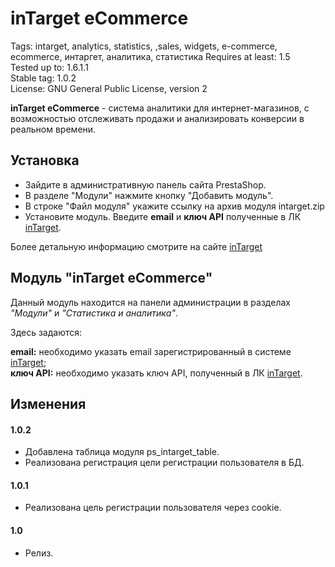 # inTarget eCommerce

Tags: intarget, analytics, statistics, ,sales, widgets, e-commerce, ecommerce, интаргет, аналитика, статистика
Requires at least: 1.5  
Tested up to: 1.6.1.1  
Stable tag: 1.0.2  
License: GNU General Public License, version 2  

**inTarget eCommerce** - система аналитики для интернет-магазинов, с возможностью отслеживать продажи и анализировать конверсии в реальном времени.

## Установка
 - Зайдите в административную панель сайта PrestaShop.
 - В разделе "Модули" нажмите кнопку "Добавить модуль".
 - В строке "Файл модуля" укажите ссылку на архив модуля intarget.zip
 - Установите модуль. Введите **email** и **ключ API** полученные в ЛК [inTarget](https://intarget.ru).

Более детальную информацию смотрите на сайте [inTarget](https://intarget.ru)

## Модуль "inTarget eCommerce"

Данный модуль находится на панели администрации в разделах *"Модули"* и *"Статистика и аналитика"*.

Здесь задаются:

**email:** необходимо указать email зарегистрированный в системе [inTarget](https://intarget.ru);  
**ключ API:** необходимо указать ключ API, полученный в ЛК [inTarget](https://intarget.ru).

## Изменения

#### 1.0.2
 - Добавлена таблица модуля ps_intarget_table.
 - Реализована регистрация цели регистрации пользователя в БД.

#### 1.0.1
 - Реализована цель регистрации пользователя через cookie.

#### 1.0
 * Релиз.
